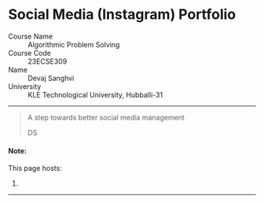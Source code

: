 # Social Media (Instagram) Portfolio

<dl>
<dt>Course Name</dt>
<dd>Algorithmic Problem Solving</dd>
<dt>Course Code</dt>
<dd>23ECSE309</dd>
<dt>Name</dt>
<dd>Devaj Sanghvi</dd>
<dt>University</dt>
<dd>KLE Technological University, Hubballi-31</dd>
</dl>

* * *

> A step towards better social media management
>
> DS

#### Note:
This page hosts:

1. 

* * *
